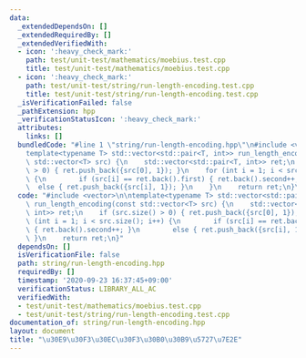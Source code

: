 ```yaml
---
data:
  _extendedDependsOn: []
  _extendedRequiredBy: []
  _extendedVerifiedWith:
  - icon: ':heavy_check_mark:'
    path: test/unit-test/mathematics/moebius.test.cpp
    title: test/unit-test/mathematics/moebius.test.cpp
  - icon: ':heavy_check_mark:'
    path: test/unit-test/string/run-length-encoding.test.cpp
    title: test/unit-test/string/run-length-encoding.test.cpp
  _isVerificationFailed: false
  _pathExtension: hpp
  _verificationStatusIcon: ':heavy_check_mark:'
  attributes:
    links: []
  bundledCode: "#line 1 \"string/run-length-encoding.hpp\"\n#include <vector>\n\n\
    template<typename T> std::vector<std::pair<T, int>> run_length_encoding(const\
    \ std::vector<T> src) {\n    std::vector<std::pair<T, int>> ret;\n    if (src.size()\
    \ > 0) { ret.push_back({src[0], 1}); }\n    for (int i = 1; i < src.size(); i++)\
    \ {\n        if (src[i] == ret.back().first) { ret.back().second++; }\n      \
    \  else { ret.push_back({src[i], 1}); }\n    }\n    return ret;\n}\n"
  code: "#include <vector>\n\ntemplate<typename T> std::vector<std::pair<T, int>>\
    \ run_length_encoding(const std::vector<T> src) {\n    std::vector<std::pair<T,\
    \ int>> ret;\n    if (src.size() > 0) { ret.push_back({src[0], 1}); }\n    for\
    \ (int i = 1; i < src.size(); i++) {\n        if (src[i] == ret.back().first)\
    \ { ret.back().second++; }\n        else { ret.push_back({src[i], 1}); }\n   \
    \ }\n    return ret;\n}"
  dependsOn: []
  isVerificationFile: false
  path: string/run-length-encoding.hpp
  requiredBy: []
  timestamp: '2020-09-23 16:37:45+09:00'
  verificationStatus: LIBRARY_ALL_AC
  verifiedWith:
  - test/unit-test/mathematics/moebius.test.cpp
  - test/unit-test/string/run-length-encoding.test.cpp
documentation_of: string/run-length-encoding.hpp
layout: document
title: "\u30E9\u30F3\u30EC\u30F3\u30B0\u30B9\u5727\u7E2E"
---
```


